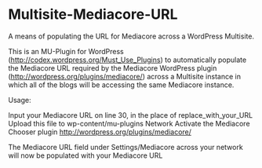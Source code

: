Multisite-Mediacore-URL
=======================

A means of populating the URL for Mediacore across a WordPress Multisite.

This is an MU-Plugin for WordPress (http://codex.wordpress.org/Must_Use_Plugins) to automatically populate the Mediacore URL required by the Mediacore WordPress plugin (http://wordpress.org/plugins/mediacore/) across a Multisite instance in which all of the blogs will be accessing the same Mediacore instance. 

Usage:

Input your Mediacore URL on line 30, in the place of replace_with_your_URL
Upload this file to wp-content/mu-plugins
Network Activate the Mediacore Chooser plugin http://wordpress.org/plugins/mediacore/

The Mediacore URL field under Settings/Mediacore across your network will now be populated with your Mediacore URL
